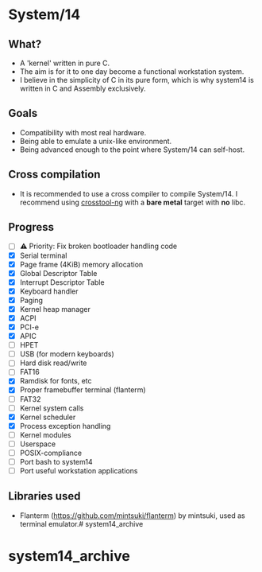 # System/14
## What?
- A 'kernel' written in pure C.
- The aim is for it to one day become a functional workstation system.
- I believe in the simplicity of C in its pure form, which is why system14 is written in C and Assembly exclusively.

## Goals
- Compatibility with most real hardware.
- Being able to emulate a unix-like environment.
- Being advanced enough to the point where System/14 can self-host.

## Cross compilation
- It is recommended to use a cross compiler to compile System/14. I recommend using [crosstool-ng](https://crosstool-ng.github.io/) with a **bare metal** target with **no** libc.

## Progress
- [ ] ⚠️ Priority: Fix broken bootloader handling code
- [x] Serial terminal
- [x] Page frame (4KiB) memory allocation
- [x] Global Descriptor Table
- [x] Interrupt Descriptor Table
- [x] Keyboard handler
- [x] Paging
- [x] Kernel heap manager
- [x] ACPI
- [x] PCI-e
- [x] APIC
- [ ] HPET
- [ ] USB (for modern keyboards)
- [ ] Hard disk read/write
- [ ] FAT16
- [x] Ramdisk for fonts, etc
- [x] Proper framebuffer terminal (flanterm)
- [ ] FAT32
- [ ] Kernel system calls
- [x] Kernel scheduler
- [x] Process exception handling
- [ ] Kernel modules
- [ ] Userspace
- [ ] POSIX-compliance
- [ ] Port bash to system14
- [ ] Port useful workstation applications

## Libraries used
- Flanterm (https://github.com/mintsuki/flanterm) by mintsuki, used as terminal emulator.# system14_archive
# system14_archive

